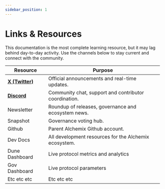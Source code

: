 ```yaml
---
sidebar_position: 1
---
```


# Links & Resources

This documentation is the most complete learning resource, but it may lag behind day-to-day activity. Use the channels below to stay current and connect with the community.

| Resource                                     | Purpose                                               |
| -------------------------------------------- | ----------------------------------------------------- |
| [**X (Twitter)**](https://x.com/AlchemixFi)  | Official announcements and real-time updates.         |
| [**Discord**](https://discord.gg/E9eGjttFCB) | Community chat, support and contributor coordination. |
| Newsletter                                   | Roundup of releases, governance and ecosystem news.   |
| Snapshot                                     | Governance voting hub.                                |
| Github                                       | Parent Alchemix Github account.                       |
| Dev Docs                                     | All development resources for the Alchemix ecosystem. |
| Dune Dashboard                               | Live protocol metrics and analytics                   |
| Gov Dashboard                                | Live protocol parameters                              |
| Etc etc etc                                  | Etc etc etc                                           |
